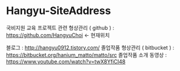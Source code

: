 # Hangyu-SiteAddress


국비지원 교육 프로젝트 관련 형상관리 ( github ) : https://github.com/HangyuChoi    <- 현재위치

블로그 : http://hangyu0912.tistory.com/
졸업작품 형상관리 ( bitbucket ) : https://bitbucket.org/hanium_matto/matto/src
졸업작품 소개 동영상 : https://www.youtube.com/watch?v=twX8YfiCI48
